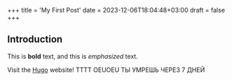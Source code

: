 +++
title = 'My First Post'
date = 2023-12-06T18:04:48+03:00
draft = false
+++
## Introduction

This is **bold** text, and this is *emphasized* text.

Visit the [Hugo](https://gohugo.io) website!
TTTT
OEUOEU
ТЫ УМРЕШЬ ЧЕРЕЗ 7 ДНЕЙ
